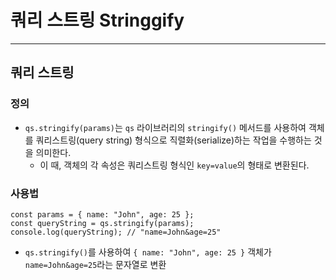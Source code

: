 # 쿼리 스트링 Stringgify

---

## 쿼리 스트링 

### 정의

- `qs.stringify(params)`는 `qs` 라이브러리의 `stringify()` 메서드를 사용하여 객체를 쿼리스트링(query string) 형식으로 직렬화(serialize)하는 작업을 수행하는 것을 의미한다. 
  - 이 때, 객체의 각 속성은 쿼리스트링 형식인 `key=value`의 형태로 변환된다. 

### 사용법

```vue
const params = { name: "John", age: 25 };
const queryString = qs.stringify(params);
console.log(queryString); // "name=John&age=25"
```

-  `qs.stringify()`를 사용하여 `{ name: "John", age: 25 }` 객체가 `name=John&age=25`라는 문자열로 변환